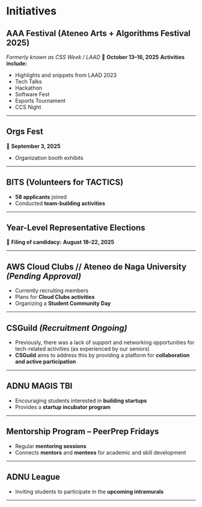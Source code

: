 # Initiatives

## **AAA Festival (Ateneo Arts + Algorithms Festival 2025)**

*Formerly known as CSS Week / LAAD*
📅 **October 13–16, 2025**
**Activities include:**

* Highlights and snippets from LAAD 2023
* Tech Talks
* Hackathon
* Software Fest
* Esports Tournament
* CCS Night

---

## **Orgs Fest**

📅 **September 3, 2025**

* Organization booth exhibits

---

## **BITS (Volunteers for TACTICS)**

* **58 applicants** joined
* Conducted **team-building activities**

---

## **Year-Level Representative Elections**

📅 **Filing of candidacy:** **August 18–22, 2025**

---

## **AWS Cloud Clubs // Ateneo de Naga University** *(Pending Approval)*

* Currently recruiting members
* Plans for **Cloud Clubs activities**
* Organizing a **Student Community Day**

---

## **CSGuild** *(Recruitment Ongoing)*

* Previously, there was a lack of support and networking opportunities for tech-related activities (as experienced by our seniors)
* **CSGuild** aims to address this by providing a platform for **collaboration and active participation**

---

## **ADNU MAGIS TBI**

* Encouraging students interested in **building startups**
* Provides a **startup incubator program**

---

## **Mentorship Program – PeerPrep Fridays**

* Regular **mentoring sessions**
* Connects **mentors** and **mentees** for academic and skill development

---

## **ADNU League**

* Inviting students to participate in the **upcoming intramurals**

---
